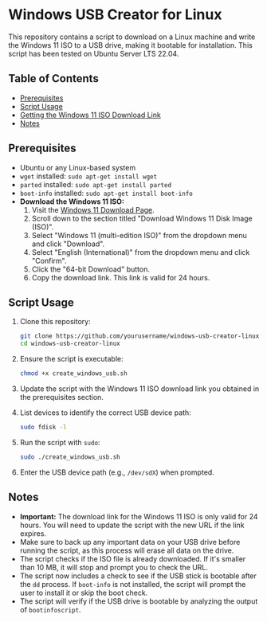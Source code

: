 # Windows USB Creator for Linux

This repository contains a script to download on a Linux machine and write the Windows 11 ISO to a USB drive, making it bootable for installation. This script has been tested on Ubuntu Server LTS 22.04.

## Table of Contents
- [Prerequisites](#prerequisites)
- [Script Usage](#script-usage)
- [Getting the Windows 11 ISO Download Link](#getting-the-windows-11-iso-download-link)
- [Notes](#notes)

## Prerequisites
- Ubuntu or any Linux-based system
- `wget` installed: `sudo apt-get install wget`
- `parted` installed: `sudo apt-get install parted`
- `boot-info` installed: `sudo apt-get install boot-info`
- **Download the Windows 11 ISO:**
  1. Visit the [Windows 11 Download Page](https://www.microsoft.com/en-us/software-download/windows11).
  2. Scroll down to the section titled "Download Windows 11 Disk Image (ISO)".
  3. Select "Windows 11 (multi-edition ISO)" from the dropdown menu and click "Download".
  4. Select "English (International)" from the dropdown menu and click "Confirm".
  5. Click the "64-bit Download" button.
  6. Copy the download link. This link is valid for 24 hours.

## Script Usage
1. Clone this repository:
   ```bash
   git clone https://github.com/yourusername/windows-usb-creator-linux.git
   cd windows-usb-creator-linux
   ```

2. Ensure the script is executable:
   ```bash
   chmod +x create_windows_usb.sh
   ```

3. Update the script with the Windows 11 ISO download link you obtained in the prerequisites section.

4. List devices to identify the correct USB device path:
   ```bash
   sudo fdisk -l
   ```

5. Run the script with `sudo`:
   ```bash
   sudo ./create_windows_usb.sh
   ```

6. Enter the USB device path (e.g., `/dev/sdX`) when prompted.

## Notes
- **Important:** The download link for the Windows 11 ISO is only valid for 24 hours. You will need to update the script with the new URL if the link expires.
- Make sure to back up any important data on your USB drive before running the script, as this process will erase all data on the drive.
- The script checks if the ISO file is already downloaded. If it's smaller than 10 MB, it will stop and prompt you to check the URL.
- The script now includes a check to see if the USB stick is bootable after the `dd` process. If `boot-info` is not installed, the script will prompt the user to install it or skip the boot check.
- The script will verify if the USB drive is bootable by analyzing the output of `bootinfoscript`.
